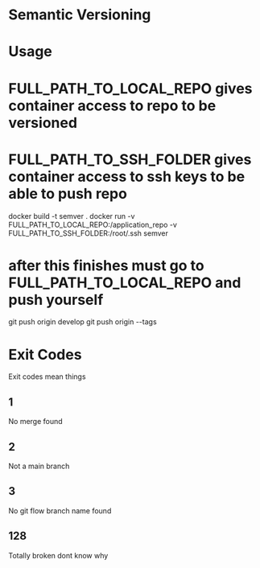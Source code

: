 # Semantic Versioning


# Usage

# FULL_PATH_TO_LOCAL_REPO gives container access to repo to be versioned
# FULL_PATH_TO_SSH_FOLDER gives container access to ssh keys to be able to push repo
docker build -t semver .
docker run -v FULL_PATH_TO_LOCAL_REPO:/application_repo -v FULL_PATH_TO_SSH_FOLDER:/root/.ssh semver

# after this finishes must go to FULL_PATH_TO_LOCAL_REPO and push yourself
git push origin develop
git push origin --tags

# Exit Codes
Exit codes mean things

## 1
No merge found
## 2 
Not a main branch
## 3 
No git flow branch name found 
## 128 
Totally broken dont know why
